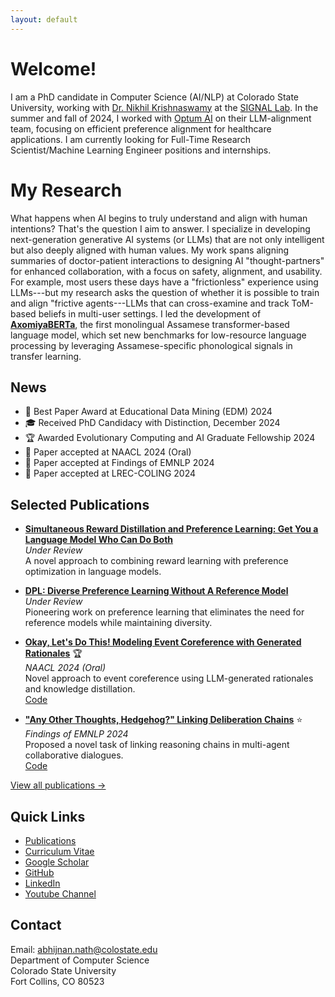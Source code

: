 ```yaml
---
layout: default
---
```

# Welcome!
 
I am a PhD candidate in Computer Science (AI/NLP) at Colorado State University, working with [Dr. Nikhil Krishnaswamy](https://www.nikhilkrishnaswamy.com/) at the [SIGNAL Lab](https://www.signallab.ai/people). In the summer and fall of 2024, I worked with [Optum AI](https://www.optumlabs.com/work/artificial-intelligence.html) on their LLM-alignment team, focusing on efficient preference alignment for healthcare applications. I am currently looking for Full-Time Research Scientist/Machine Learning Engineer positions and internships. 

# My Research
What happens when AI begins to truly understand and align with human intentions? That's the question I aim to answer. I specialize in developing next-generation generative AI systems (or LLMs) that are not only intelligent but also deeply aligned with human values. My work spans aligning summaries of doctor-patient interactions to designing AI "thought-partners" for enhanced collaboration, with a focus on safety, alignment, and usability. For example, most users these days have a "frictionless" experience using LLMs---but my research asks the question of whether it is possible to train and align "frictive agents---LLMs that can cross-examine and track ToM-based beliefs in multi-user settings. I led the development of **[AxomiyaBERTa](https://aclanthology.org/2023.findings-acl.739/)**, the first monolingual Assamese transformer-based language model, which set new benchmarks for low-resource language processing by leveraging Assamese-specific phonological signals in transfer learning.

## News
- 🎉 Best Paper Award at Educational Data Mining (EDM) 2024
- 🎓 Received PhD Candidacy with Distinction, December 2024
- 🏆 Awarded Evolutionary Computing and AI Graduate Fellowship 2024
- 📝 Paper accepted at NAACL 2024 (Oral)
- 📝 Paper accepted at Findings of EMNLP 2024
- 📝 Paper accepted at LREC-COLING 2024


## Selected Publications

* **[Simultaneous Reward Distillation and Preference Learning: Get You a Language Model Who Can Do Both](https://arxiv.org/pdf/2410.08458)**  
  *Under Review*  
  A novel approach to combining reward learning with preference optimization in language models.

* **[DPL: Diverse Preference Learning Without A Reference Model](https://drive.google.com/file/d/1dFI_N0zgXF4YkawaIJqqoyEKn2IU9xEO/view?usp=sharing)**  
  *Under Review*  
  Pioneering work on preference learning that eliminates the need for reference models while maintaining diversity.

* **[Okay, Let's Do This! Modeling Event Coreference with Generated Rationales](https://arxiv.org/pdf/2404.03196.pdf)** 🏆  
  *NAACL 2024 (Oral)*  
  Novel approach to event coreference using LLM-generated rationales and knowledge distillation.  
  [Code](https://github.com/csu-signal/llama_cdcr)

* **["Any Other Thoughts, Hedgehog?" Linking Deliberation Chains](https://www.nikhilkrishnaswamy.com/assets/docs/pdfs/EMNLP-2024-Nath.pdf)** ⭐  
  *Findings of EMNLP 2024*  
  Proposed a novel task of linking reasoning chains in multi-agent collaborative dialogues.  
  [Code](https://github.com/csu-signal/ProbingDelibration)

[View all publications →](publications)


## Quick Links
- [Publications](publications.md)
- [Curriculum Vitae](Nath_CV_Jan2025.pdf)
- [Google Scholar](https://scholar.google.com/citations?user=J9FdsyYAAAAJ&hl=en)
- [GitHub](https://github.com/AbhijnanNath)
- [LinkedIn](https://linkedin.com/in/abhijnan-nath-737727169)
- [Youtube Channel](https://www.youtube.com/@avign5291)

## Contact
Email: abhijnan.nath@colostate.edu  
Department of Computer Science  
Colorado State University  
Fort Collins, CO 80523
